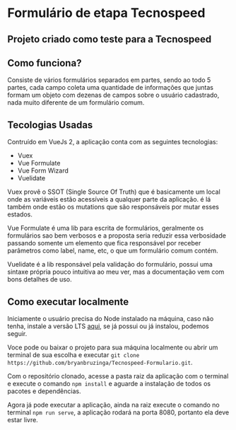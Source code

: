 <h1>Formulário de etapa Tecnospeed</h1>
<h2>Projeto criado como teste para a Tecnospeed</h2>

<h2>Como funciona?</h2>

<p>Consiste de vários formulários separados em partes, sendo ao todo 5 partes, cada campo coleta uma quantidade de informações que juntas formam um objeto com dezenas de campos sobre o usuário cadastrado, nada muito diferente de um formulário comum.</p>

<h2>Tecologias Usadas</h2>

<p>Contruído em VueJs 2, a aplicação conta com as seguintes tecnologias:</p>
<ul>
  <li>Vuex</li>
  <li>Vue Formulate</li>
  <li>Vue Form Wizard</li>
  <li>Vuelidate</li>
</ul>
<p>Vuex provê o SSOT (Single Source Of Truth) que é basicamente um local onde as variáveis estão acessíveis a qualquer parte da aplicação. é lá também onde estão os mutations que são responsáveis por mutar esses estados.</p>

<p>Vue Formulate é uma lib para escrita de formulários, geralmente os formulários sao bem verbosos e a proposta seria reduzir essa verbosidade passando somente um elemento que fica responsável por receber parâmetros como label, name, etc, o que um formulário comum contém.</p>

<p><Vue Form Wizard é a lib responsável pelo formulário de etapa, ele envolve cada componente de formulário separando-o de acordo com o gosto do desenvolvedor ou necessidade do projeto./p>

<p>Vuelidate é a lib responsável pela validação do formulário, possui uma sintaxe própria pouco intuitiva ao meu ver, mas a documentação vem com bons detalhes de uso.</p>

<h2>Como executar localmente</h2>

<p>Iniciamente o usuário precisa do Node instalado na máquina, caso não tenha, instale a versão LTS <a href="https://nodejs.org/en/">aqui</a>, se já possui ou já instalou, podemos seguir.</p>

<p>Voce pode ou baixar o projeto para sua máquina localmente ou abrir um terminal de sua escolha e executar <code>git clone https://github.com/bryanbruzinga/Tecnospeed-Formulario.git</code>.</p>

<p>Com o repositório clonado, acesse a pasta raiz da aplicação com o terminal e execute o comando <code>npm install</code> e aguarde a instalação de todos os pacotes e dependências.</p>

<p>Agora já pode executar a aplicação, ainda na raiz execute o comando no terminal <code>npm run serve</code>, a aplicação rodará na porta 8080, portanto ela deve estar livre.</p>
